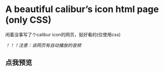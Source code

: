 # A beautiful calibur’s icon html page (only CSS)
<p>闲着没事写了个calibur icon的网页，挺好看的(仅使用css)</p>
<p><i>！！！注意：该网页有自动播放的音频</i></p>
<a rel="http://calibur.misakanet.online"><h2>点我预览</h2></a>
